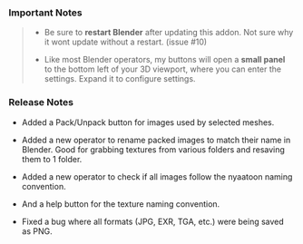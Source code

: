 ### Important Notes

> - Be sure to **restart Blender** after updating this addon. Not sure why it wont update without a restart. (issue #10)
>
> - Like most Blender operators, my buttons will open a **small panel** to the bottom left of your 3D viewport, where you can enter the settings. Expand it to configure settings.

### Release Notes

- Added a Pack/Unpack button for images used by selected meshes.

- Added a new operator to rename packed images to match their name in Blender. Good for grabbing textures from various folders and resaving them to 1 folder.

- Added a new operator to check if all images follow the nyaatoon naming convention.

- And a help button for the texture naming convention.

- Fixed a bug where all formats (JPG, EXR, TGA, etc.) were being saved as PNG.
